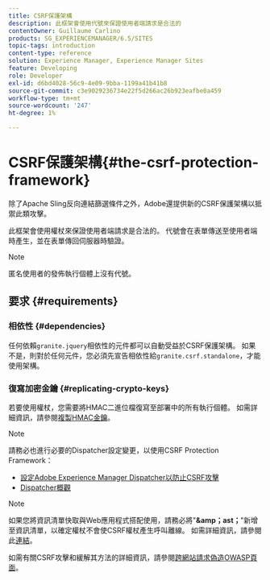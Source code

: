 ```yaml
---
title: CSRF保護架構
description: 此框架會使用代號來保證使用者端請求是合法的
contentOwner: Guillaume Carlino
products: SG_EXPERIENCEMANAGER/6.5/SITES
topic-tags: introduction
content-type: reference
solution: Experience Manager, Experience Manager Sites
feature: Developing
role: Developer
exl-id: d6bd4028-56c9-4e09-9bba-1199a41b41b8
source-git-commit: c3e9029236734e22f5d266ac26b923eafbe0a459
workflow-type: tm+mt
source-wordcount: '247'
ht-degree: 1%

---
```


# CSRF保護架構{#the-csrf-protection-framework}

除了Apache Sling反向連結篩選條件之外，Adobe還提供新的CSRF保護架構以抵禦此類攻擊。

此框架會使用權杖來保證使用者端請求是合法的。 代號會在表單傳送至使用者端時產生，並在表單傳回伺服器時驗證。

>[!NOTE]
>
>匿名使用者的發佈執行個體上沒有代號。

## 要求 {#requirements}

### 相依性 {#dependencies}

任何依賴`granite.jquery`相依性的元件都可以自動受益於CSRF保護架構。 如果不是，則對於任何元件，您必須先宣告相依性給`granite.csrf.standalone`，才能使用架構。

### 復寫加密金鑰 {#replicating-crypto-keys}

若要使用權杖，您需要將HMAC二進位檔復寫至部署中的所有執行個體。 如需詳細資訊，請參閱[複製HMAC金鑰](/help/sites-administering/encapsulated-token.md#replicating-the-hmac-key)。

>[!NOTE]
>
>請務必也進行必要的Dispatcher設定變更，以使用CSRF Protection Framework：
>
>* [設定Adobe Experience Manager Dispatcher以防止CSRF攻擊](https://experienceleague.adobe.com/en/docs/experience-manager-dispatcher/using/configuring/configuring-dispatcher-to-prevent-csrf)
>* [Dispatcher概觀](https://experienceleague.adobe.com/zh-hant/docs/experience-manager-dispatcher/using/dispatcher)

>[!NOTE]
>
>如果您將資訊清單快取與Web應用程式搭配使用，請務必將&quot;**&amp;amp；ast；**&quot;新增至資訊清單，以確定權杖不會使CSRF權杖產生呼叫離線。 如需詳細資訊，請參閱此[連結](https://www.w3.org/TR/offline-webapps/)。
>
如需有關CSRF攻擊和緩解其方法的詳細資訊，請參閱[跨網站請求偽造OWASP頁面](https://owasp.org/www-community/attacks/csrf)。
